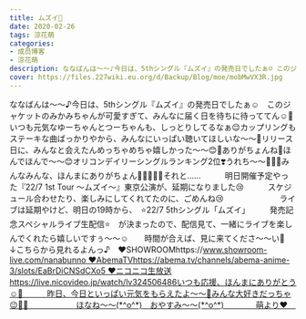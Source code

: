 ```yaml
---
title: ムズイ🍯
date: 2020-02-26
tags: 涼花萌
categories: 
- 成员博客
- 涼花萌
description: ななばんは〜〜♪今日は、5thシングル『ムズイ』の発売日でしたぁ☺️ このジャケットのみかみちゃんが可愛すぎて、みんなに届く日を待ちに待っててん☺️💓いつも元気なゆーちゃんとつーちゃんも、しっとりしてるな...
cover: https://files.227wiki.eu.org/d/Backup/Blog/moe/mobMwVX3R.jpg 
---
```


﻿ななばんは〜〜♪今日は、5thシングル『ムズイ』の発売日でしたぁ☺️　このジャケットのみかみちゃんが可愛すぎて、みんなに届く日を待ちに待っててん☺️💓いつも元気なゆーちゃんとつーちゃんも、しっとりしてるなぁ😌カップリングもステーキな曲ばっかりやから、みんなにいっぱい聴いてほしいな〜〜🥰リリース日に、みんなと会えたんめっちゃめちゃ嬉しかった〜〜😊💓ありがちょんね💓ほんでほんで〜〜😊オリコンデイリーシングルランキング2位❣️うれち〜〜🥺💓💓みんなみんな、ほんまにありがちょん🧚🏻‍♀️💓💓それと……　　　明日開催予定やった『22/7 1st Tour 〜ムズイ〜』東京公演が、延期になりました😢　　　スケジュール合わせたり、楽しみにしてくれてたのに、ごめんね😢　　　　　　　ライブは延期やけど、明日の19時から、　⭐️22/7 5thシングル「ムズイ」　　　発売記念スペシャルライブ生配信⭐️　が決まったので、配信見て、一緒にライブを楽しんでくれたら嬉しいですぅ〜〜☺️　　時間が合えば、見に来てくださ〜〜い💓　　　　　↓こちらから見れるよんっ♪　❤︎SHOWROOMhttps://www.showroom-live.com/nanabunno ❤︎AbemaTVhttps://abema.tv/channels/abema-anime-3/slots/EaBrDiCNSdCXo5 ❤︎ニコニコ生放送https://live.nicovideo.jp/watch/lv324506486いつも応援、ほんまにありがとう☺️💓　　　昨日、今日といっぱい元気をもらえたよ〜〜🥺みんな大好きだっちゃ😉💓💓　　　　　　ほなね〜〜(*^o^*)　おやすみ〜〜(*^o^*)　　　　萌より❤︎　


